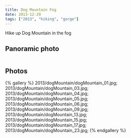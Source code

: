 ```yaml
---
title: Dog Mountain Fog
date: 2013-12-29
tags: ["2013", "hiking", "gorge"]
---
```


Hike up Dog Mountain in the fog

## Panoramic photo

<a href="http://willprogramforfood.com/photos/dog-mountain-fog/">
<img class="photo"  alt="" src="http://willprogramforfood.com/photos/pics/panoramic/2013/dogMountainPano/thumb/dogMountainPano_3.jpg"/></a>


## Photos

{% gallery %}
2013/dogMountain/dogMountain_01.jpg;
2013/dogMountain/dogMountain_03.jpg;
2013/dogMountain/dogMountain_04.jpg;
2013/dogMountain/dogMountain_05.jpg;
2013/dogMountain/dogMountain_06.jpg;
2013/dogMountain/dogMountain_09.jpg;
2013/dogMountain/dogMountain_13.jpg;
2013/dogMountain/dogMountain_15.jpg;
2013/dogMountain/dogMountain_17.jpg;
2013/dogMountain/dogMountain_23.jpg;
{% endgallery %}

